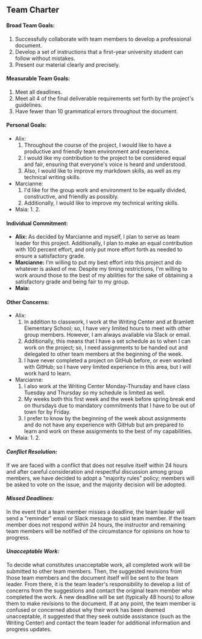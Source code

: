 ## Team Charter

#### **Broad Team Goals:**
1. Successfully collaborate with team members to develop a professional document.
2. Develop a set of instructions that a first-year university student can follow without mistakes. 
3. Present our material clearly and precisely. 

#### **Measurable Team Goals:**
1. Meet all deadlines. 
2. Meet all 4 of the final deliverable requirements set forth by the project's guidelines. 
3. Have fewer than 10 grammatical errors throughout the document. 

#### **Personal Goals:**
* Alix:
   1. Throughout the course of the project, I would like to have a productive and friendly team environment and experience.
   2. I would like my contribution to the project to be considered equal and fair, ensuring that everyone's voice is heard and understood. 
   3. Also, I would like to improve my markdown skills, as well as my technical writing skills. 
* Marcianne:
   1. I'd like for the group work and environment to be equally divided, constructive, and friendly as possibly. 
   2. Additionally, I would like to improve my technical writing skills. 
* Maia: 
   1.
   2.

#### **Individual Commitment:**
* **Alix:** As decided by Marcianne and myself, I plan to serve as team leader for this project. Additionally, I plan to make an equal contribution with 100 percent effort, and only put more effort forth as needed to ensure a satisfactory grade. 
* **Marcianne:** I'm willing to put my best effort into this project and do whatever is asked of me. Despite my timing restrictions, I'm willing to work around those to the best of my abilities for the sake of obtaining a satisfactory grade and being fair to my group. 
* **Maia:**

#### **Other Concerns:**
* Alix:
   1. In addition to classwork, I work at the Writing Center and at Bramlett Elementary School; so, I have very limited hours to meet with other group members. However, I am always available via Slack or email. 
   2. Additionally, this means that I have a set schedule as to when I can work on the project; so, I need assignments to be handed out and delegated to other team members at the beginning of the week. 
   3. I have never completed a project on GitHub before, or even worked with GitHub; so I have very limited experience in this area, but I will work hard to learn. 
* Marcianne:
   1. I also work at the Writing Center Monday-Thursday and have class Tuesday and Thursday so my schedule is limited as well.
   2. My weeks both this first week and the week before spring break end on thursdays due to mandatory commitments that I have to be out of town for by Friday.
   3. I prefer to know by the beginning of the week about assignments and do not have any experience with GitHub but am prepared to learn and work on these assignments to the best of my capabilities. 
* Maia: 
   1.
   2.

#### _Conflict Resolution:_ 

If we are faced with a conflict that does not resolve itself within 24 hours and after careful consideration and respectful discussion among group members, we have decided to adopt a "majority rules" policy; members will be asked to vote on the issue, and the majority decision will be adopted.  

#### _Missed Deadlines:_ 

In the event that a team member misses a deadline, the team leader will send a "reminder" email or Slack message to said team member. If the team member does not respond within 24 hours, the instructor and remaining team members will be notified of the circumstance for opinions on how to progress.  

#### _Unacceptable Work:_ 

To decide what constitutes unacceptable work, all completed work will be submitted to other team members. Then, the suggested revisions from those team members and the document itself will be sent to the team leader. From there, it is the team leader's responsibility to develop a list of concerns from the suggestions and contact the original team member who completed the work. A new deadline will be set (typically 48 hours) to allow them to make revisions to the document. If at any point, the team member is confused or concerned about why their work has been deemed unacceptable, it suggested that they seek outside assistance (such as the Writing Center) and contact the team leader for additional information and progress updates.  
